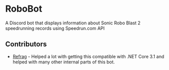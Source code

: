 # RoboBot
A Discord bot that displays information about Sonic Robo Blast 2 speedrunning records using Speedrun.com API

## Contributors

* [Refrag](https://github.com/R3FR4G) - Helped a lot with getting this compatible with .NET Core 3.1 and helped with many other internal parts of this bot.

